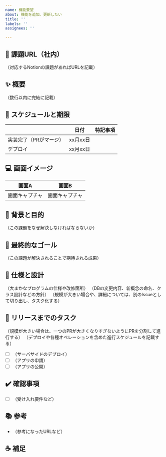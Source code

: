 ```yaml
---
name: 機能要望
about: 機能を追加、更新したい
title: ''
labels: ''
assignees: ''

---
```


## 🥇 課題URL（社内）
（対応するNotionの課題があればURLを記載）

## ✨ 概要
（数行以内に完結に記載）

## 📅 スケジュールと期限
||日付|特記事項|
|---|---|---
|実装完了（PRがマージ）|xx月xx日|
|デプロイ|xx月xx日|

## 💻  画面イメージ
|画面A|画面B|
|---|---|
| 画面キャプチャ | 画面キャプチャ |

## 💪 背景と目的
（この課題をなぜ解決しなければならないか）

## 🎉 最終的なゴール
（この課題が解決されることで期待される成果）

## 📝 仕様と設計
（大まかなプログラムの仕様や改修箇所）
（DBの変更内容、新概念の命名、クラス設計などの方針）
（規模が大きい場合や、詳細については、別のIssueとして切り出し、タスク化する）

## 🚀 リリースまでのタスク
（規模が大きい場合は、一つのPRが大きくなりすぎないようにPRを分割して進行する）
（デプロイや各種オペレーションを含めた進行スケジュールを記載する）

- [ ] （サーバサイドのデプロイ）
- [ ] （アプリの申請）
- [ ] （アプリの公開）

## ✔️ 確認事項
- [ ] （受け入れ要件など）

## 📚 参考
- （参考になったURLなど）

## ☕ 補足
